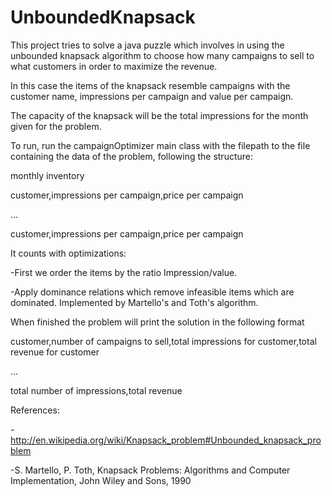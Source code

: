 UnboundedKnapsack
=================

This project tries to solve a java puzzle which involves in using the unbounded knapsack algorithm to choose how many campaigns to sell to what customers in order to maximize the revenue.

In this case the items of the knapsack resemble campaigns with the customer name, impressions per campaign and value per campaign.

The capacity of the knapsack will be the total impressions for the month given for the problem.

To run, run the campaignOptimizer main class with the filepath to the file containing the data of the problem, following the structure:

monthly inventory

customer,impressions per campaign,price per campaign

... 

customer,impressions per campaign,price per campaign

It counts with optimizations:

-First we order the items by the ratio Impression/value.

-Apply dominance relations which remove infeasible items which are dominated. Implemented by Martello's and Toth's algorithm.

When finished the problem will print the solution in the following format

customer,number of campaigns to sell,total impressions for customer,total revenue for customer

...

total number of impressions,total revenue

References:

-http://en.wikipedia.org/wiki/Knapsack_problem#Unbounded_knapsack_problem

-S. Martello, P. Toth, Knapsack Problems: Algorithms and Computer Implementation, John Wiley and Sons, 1990
